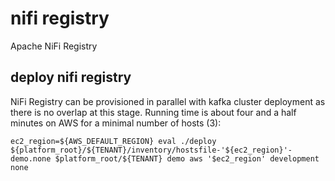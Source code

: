 # nifi registry
Apache NiFi Registry

## deploy nifi registry
NiFi Registry can be provisioned in parallel with kafka cluster deployment as there is no overlap at this stage. Running time is about four and a half minutes on AWS for a minimal number of hosts (3):

    ec2_region=${AWS_DEFAULT_REGION} eval ./deploy ${platform_root}/${TENANT}/inventory/hostsfile-'${ec2_region}'-demo.none $platform_root/${TENANT} demo aws '$ec2_region' development none
